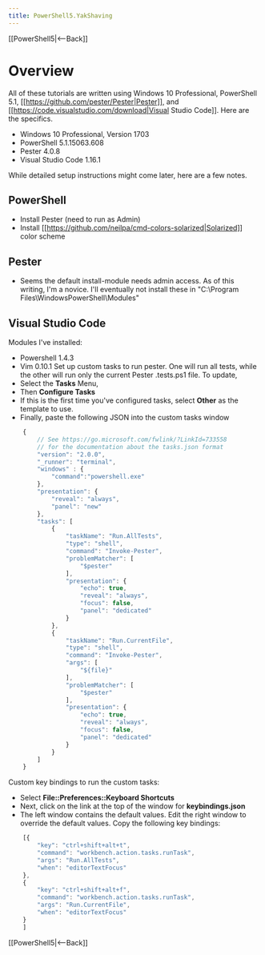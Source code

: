 ```yaml
---
title: PowerShell5.YakShaving
---
```

[[PowerShell5|<--Back]]
# Overview
All of these tutorials are written using Windows 10 Professional, PowerShell 5.1, [[https://github.com/pester/Pester|Pester]], and [[https://code.visualstudio.com/download|Visual Studio Code]]. Here are the specifics.
* Windows 10 Professional, Version 1703
* PowerShell 5.1.15063.608
* Pester 4.0.8
* Visual Studio Code 1.16.1

While detailed setup instructions might come later, here are a few notes.

## PowerShell
* Install Pester (need to run as Admin)
* Install [[https://github.com/neilpa/cmd-colors-solarized|Solarized]] color scheme

## Pester
* Seems the default install-module needs admin access. As of this writing, I'm a novice. I'll eventually not install these in "C:\Program Files\WindowsPowerShell\Modules"

## Visual Studio Code
Modules I've installed:
* Powershell 1.4.3
* Vim 0.10.1
Set up custom tasks to run pester. One will run all tests, while the other will run only the current Pester .tests.ps1 file. To update, 
* Select the **Tasks** Menu, 
* Then **Configure Tasks**
* If this is the first time you've configured tasks, select **Other** as the template to use. 
* Finally, paste the following JSON into the custom tasks window
```javascript
    {
        // See https://go.microsoft.com/fwlink/?LinkId=733558
        // for the documentation about the tasks.json format
        "version": "2.0.0",
        "_runner": "terminal",
        "windows" : {
            "command":"powershell.exe"
        },
        "presentation": {
            "reveal": "always",
            "panel": "new"
        },
        "tasks": [
            {
                "taskName": "Run.AllTests",
                "type": "shell",
                "command": "Invoke-Pester",
                "problemMatcher": [
                    "$pester"
                ],
                "presentation": {
                    "echo": true,
                    "reveal": "always",
                    "focus": false,
                    "panel": "dedicated"
                }
            },
            {
                "taskName": "Run.CurrentFile",
                "type": "shell",
                "command": "Invoke-Pester",
                "args": [
                    "${file}"
                ],
                "problemMatcher": [
                    "$pester"
                ],
                "presentation": {
                    "echo": true,
                    "reveal": "always",
                    "focus": false,
                    "panel": "dedicated"
                }
            }
        ]
    }
```
Custom key bindings to run the custom tasks:
* Select **File::Preferences::Keyboard Shortcuts**
* Next, click on the link at the top of the window for **keybindings.json**
* The left window contains the default values. Edit the right window to override the default values. Copy the following key bindings:
```javascript
    [{
        "key": "ctrl+shift+alt+t",
        "command": "workbench.action.tasks.runTask",
        "args": "Run.AllTests",
        "when": "editorTextFocus"
    },
    {
        "key": "ctrl+shift+alt+f",
        "command": "workbench.action.tasks.runTask",
        "args": "Run.CurrentFile",
        "when": "editorTextFocus"
    }
    ]
```

[[PowerShell5|<--Back]]

